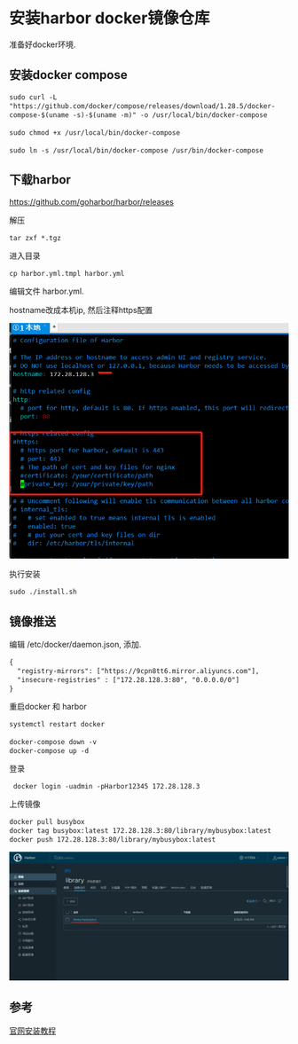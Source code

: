 # 安装harbor docker镜像仓库

准备好docker环境.

## 安装docker compose

```
sudo curl -L "https://github.com/docker/compose/releases/download/1.28.5/docker-compose-$(uname -s)-$(uname -m)" -o /usr/local/bin/docker-compose

sudo chmod +x /usr/local/bin/docker-compose

sudo ln -s /usr/local/bin/docker-compose /usr/bin/docker-compose
```

## 下载harbor

https://github.com/goharbor/harbor/releases

解压

```
tar zxf *.tgz
```

进入目录

```
cp harbor.yml.tmpl harbor.yml
```

编辑文件 harbor.yml. 

hostname改成本机ip, 然后注释https配置

![1](install_harbor.assets/image-20210319234126584.png)

执行安装

```
sudo ./install.sh
```



## 镜像推送

编辑  /etc/docker/daemon.json, 添加.

```
{
  "registry-mirrors": ["https://9cpn8tt6.mirror.aliyuncs.com"],
  "insecure-registries" : ["172.28.128.3:80", "0.0.0.0/0"]
}

```

重启docker 和 harbor

```
systemctl restart docker

docker-compose down -v
docker-compose up -d
```

登录

```
 docker login -uadmin -pHarbor12345 172.28.128.3
```

上传镜像

```
docker pull busybox
docker tag busybox:latest 172.28.128.3:80/library/mybusybox:latest
docker push 172.28.128.3:80/library/mybusybox:latest
```

![image-20210319235208571](install_harbor.assets/image-20210319235208571.png)

## 参考

[官网安装教程](https://goharbor.io/docs/2.0.0/install-config/)


